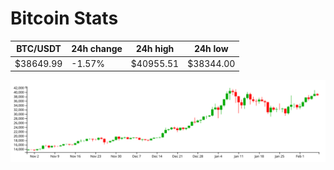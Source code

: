 # Bitcoin Stats

BTC/USDT|24h change|24h high|24h low|
|---|---|---|---|
|$38649.99|-1.57%|$40955.51|$38344.00|

<img src="./chart.svg">
